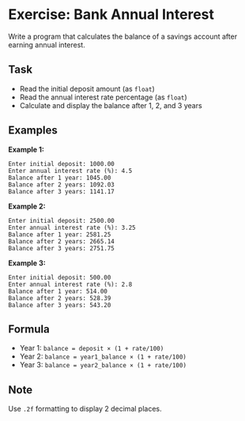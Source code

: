 # Exercise: Bank Annual Interest

Write a program that calculates the balance of a savings account after earning annual interest.

## Task
- Read the initial deposit amount (as `float`)
- Read the annual interest rate percentage (as `float`)
- Calculate and display the balance after 1, 2, and 3 years

## Examples
**Example 1:**
```
Enter initial deposit: 1000.00
Enter annual interest rate (%): 4.5
Balance after 1 year: 1045.00
Balance after 2 years: 1092.03
Balance after 3 years: 1141.17
```

**Example 2:**
```
Enter initial deposit: 2500.00
Enter annual interest rate (%): 3.25
Balance after 1 year: 2581.25
Balance after 2 years: 2665.14
Balance after 3 years: 2751.75
```

**Example 3:**
```
Enter initial deposit: 500.00
Enter annual interest rate (%): 2.8
Balance after 1 year: 514.00
Balance after 2 years: 528.39
Balance after 3 years: 543.20
```

## Formula
- Year 1: `balance = deposit × (1 + rate/100)`
- Year 2: `balance = year1_balance × (1 + rate/100)`  
- Year 3: `balance = year2_balance × (1 + rate/100)`

## Note
Use `.2f` formatting to display 2 decimal places.
